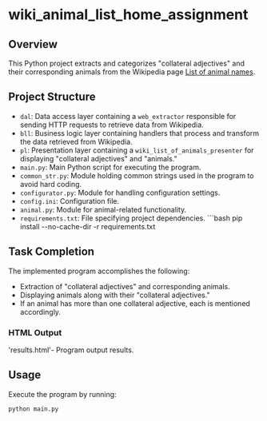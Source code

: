 # wiki_animal_list_home_assignment

## Overview

This Python project extracts and categorizes "collateral adjectives" and their corresponding animals from the Wikipedia page [List of animal names](https://en.wikipedia.org/wiki/List_of_animal_names).

## Project Structure

- `dal`: Data access layer containing a `web_extractor` responsible for sending HTTP requests to retrieve data from Wikipedia.
- `bll`: Business logic layer containing handlers that process and transform the data retrieved from Wikipedia.
- `pl`: Presentation layer containing a `wiki_list_of_animals_presenter` for displaying "collateral adjectives" and "animals."
- `main.py`: Main Python script for executing the program.
- `common_str.py`: Module holding common strings used in the program to avoid hard coding.
- `configurator.py`: Module for handling configuration settings.
- `config.ini`: Configuration file.
- `animal.py`: Module for animal-related functionality.
- `requirements.txt`: File specifying project dependencies.
                        ```bash
                        pip install --no-cache-dir -r requirements.txt

## Task Completion

The implemented program accomplishes the following:

- Extraction of "collateral adjectives" and corresponding animals.
- Displaying animals along with their "collateral adjectives."
- If an animal has more than one collateral adjective, each is mentioned accordingly.

### HTML Output

'results.html'- Program output results.

## Usage

Execute the program by running:

```bash
python main.py
